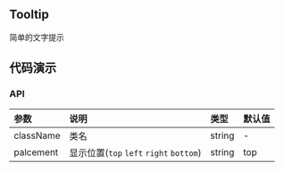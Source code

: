 ## Tooltip

简单的文字提示

## 代码演示

### API

|参数|说明|类型|默认值|
|:--|:---|:--|:---|
|className|类名|string|-|
|palcement|显示位置(`top` `left` `right` `bottom`)|string|top|



